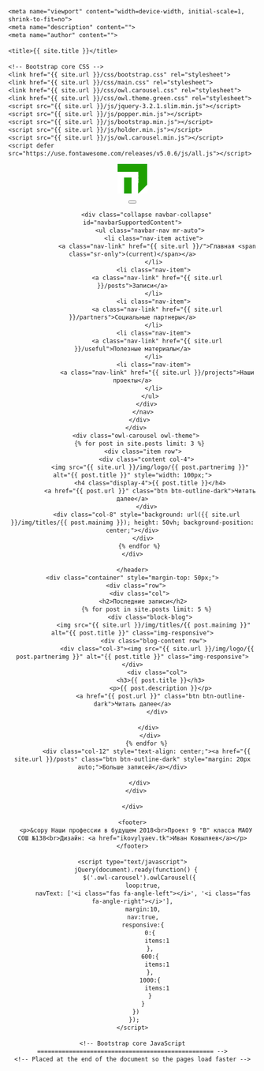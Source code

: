 <!DOCTYPE html>
<html lang="en"><head><meta http-equiv="Content-Type" content="text/html; charset=UTF-8">
    
    <meta name="viewport" content="width=device-width, initial-scale=1, shrink-to-fit=no">
    <meta name="description" content="">
    <meta name="author" content="">

    <title>{{ site.title }}</title>

    <!-- Bootstrap core CSS -->
    <link href="{{ site.url }}/css/bootstrap.css" rel="stylesheet">
    <link href="{{ site.url }}/css/main.css" rel="stylesheet">
    <link href="{{ site.url }}/css/owl.carousel.css" rel="stylesheet">
    <link href="{{ site.url }}/css/owl.theme.green.css" rel="stylesheet">
    <script src="{{ site.url }}/js/jquery-3.2.1.slim.min.js"></script>
    <script src="{{ site.url }}/js/popper.min.js"></script>
    <script src="{{ site.url }}/js/bootstrap.min.js"></script>
    <script src="{{ site.url }}/js/holder.min.js"></script>
    <script src="{{ site.url }}/js/owl.carousel.min.js"></script>
    <script defer src="https://use.fontawesome.com/releases/v5.0.6/js/all.js"></script>

</head>
  <body >
    <!--<nav class="navbar navbar-small navbar-expand-lg navbar-light bg-light" style="width: 100vw;">
      <ul class="navbar-nav" style="float: left">
        <li class="nav-item">
          <a class="nav-link" href="#">Home</a>
        </li>
        <li class="nav-item">
          <a class="nav-link" href="#">Link</a>
        </li>
        <li class="nav-item">
          <a class="nav-link" href="#">Link</a>
        </li>
        <li class="nav-item">
          <a class="nav-link" href="#">Link</a>
        </li>
      </ul>
      <ul class="navbar-nav" style="position: absolute; right: 20px;">
        <li class="nav-item">
          <a class="nav-link" href="#">Home</a>
        </li>
        <li class="nav-item">
          <a class="nav-link" href="#">Link</a>
        </li>
        <li class="nav-item">
          <a class="nav-link" href="#">Link</a>
        </li>
        <li class="nav-item">
          <a class="nav-link" href="#">Link</a>
        </li>
      </ul>
    </nav>-->
    <header>
      <div class="row header-content">
        <div class="col-md-2 logo">
          <img src="img/logo.png" alt="Logo" style="height: 60px;">
        </div>
        <div class="col-md">
          <nav class="navbar navbar-expand-lg navbar-light">
            <button class="navbar-toggler" type="button" data-toggle="collapse" data-target="#navbarSupportedContent" aria-controls="navbarSupportedContent" aria-expanded="false" aria-label="Toggle navigation">
              <span class="navbar-toggler-icon"></span>
            </button>

            <div class="collapse navbar-collapse" id="navbarSupportedContent">
              <ul class="navbar-nav mr-auto">
                <li class="nav-item active">
                  <a class="nav-link" href="{{ site.url }}/">Главная <span class="sr-only">(current)</span></a>
                </li>
                <li class="nav-item">
                  <a class="nav-link" href="{{ site.url }}/posts">Записи</a>
                </li>
                <li class="nav-item">
                  <a class="nav-link" href="{{ site.url }}/partners">Социальные партнеры</a>
                </li>
                <li class="nav-item">
                  <a class="nav-link" href="{{ site.url }}/useful">Полезные материалы</a>
                </li>
                <li class="nav-item">
                  <a class="nav-link" href="{{ site.url }}/projects">Наши проекты</a>
                </li>
              </ul>
            </div>
          </nav>
        </div>
      </div>
      <div class="owl-carousel owl-theme">
        {% for post in site.posts limit: 3 %}
          <div class="item row">
            <div class="content col-4">
              <img src="{{ site.url }}/img/logo/{{ post.partnerimg }}" alt="{{ post.title }}" style="width: 100px;">
              <h4 class="display-4">{{ post.title }}</h4>
              <a href="{{ post.url }}" class="btn btn-outline-dark">Читать далее</a>
            </div>
            <div class="col-8" style="background: url({{ site.url }}/img/titles/{{ post.mainimg }}); height: 50vh; background-position: center;"></div>
          </div>
        {% endfor %}
    </div>

    </header>
    <div class="container" style="margin-top: 50px;">
      <div class="row">
        <div class="col">
          <h2>Последние записи</h2>
            {% for post in site.posts limit: 5 %}
              <div class="block-blog">
                <img src="{{ site.url }}/img/titles/{{ post.mainimg }}" alt="{{ post.title }}" class="img-responsive">
                <div class="blog-content row">
                  <div class="col-3"><img src="{{ site.url }}/img/logo/{{ post.partnerimg }}" alt="{{ post.title }}" class="img-responsive"></div>
                  <div class="col">
                    <h3>{{ post.title }}</h3>
                    <p>{{ post.description }}</p>
                    <a href="{{ post.url }}" class="btn btn-outline-dark">Читать далее</a>
                  </div>
                  
                </div>   
              </div>
            {% endfor %}
            <div class="col-12" style="text-align: center;"><a href="{{ site.url }}/posts" class="btn btn-outline-dark" style="margin: 20px auto;">Больше записей</a></div>

        </div>
      </div>
      
    </div>

    <footer>
      <p>&copy Наши профессии в будущем 2018<br>Проект 9 "В" класса МАОУ СОШ №138<br>Дизайн: <a href="ikovylyaev.tk">Иван Ковыляев</a></p>
    </footer>

    <script type="text/javascript">
      jQuery(document).ready(function() {
        $('.owl-carousel').owlCarousel({
          loop:true,
          navText: ['<i class="fas fa-angle-left"></i>', '<i class="fas fa-angle-right"></i>'],
          margin:10,
          nav:true,
          responsive:{
              0:{
                  items:1
              },
              600:{
                  items:1
              },
              1000:{
                  items:1
              }
          }
      })
      }); 
    </script>

    <!-- Bootstrap core JavaScript
    ================================================== -->
    <!-- Placed at the end of the document so the pages load faster -->
    
  </body>
</html>
